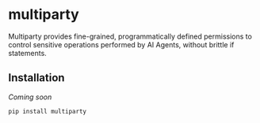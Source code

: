 # multiparty

Multiparty provides fine-grained, programmatically defined permissions to control sensitive operations performed by AI Agents, without brittle if statements.

## Installation

_Coming soon_

```bash
pip install multiparty
```

